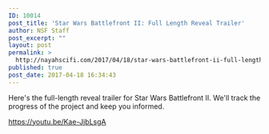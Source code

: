 ```yaml
---
ID: 10014
post_title: 'Star Wars Battlefront II: Full Length Reveal Trailer'
author: NSF Staff
post_excerpt: ""
layout: post
permalink: >
  http://nayahscifi.com/2017/04/18/star-wars-battlefront-ii-full-length-reveal-trailer/
published: true
post_date: 2017-04-18 16:34:43
---
```

Here's the full-length reveal trailer for Star Wars Battlefront II. We'll track the progress of the project and keep you informed.

https://youtu.be/Kae-JjbLsgA